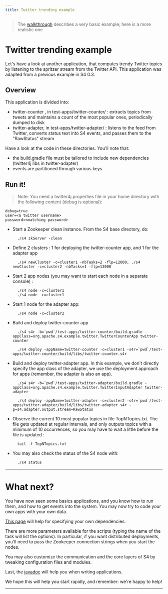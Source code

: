 ```yaml
---
title: Twitter trending example
---
```

> The [walkthrough](../walkthrough) describes a very basic example; here is a more realistic one

# Twitter trending example

Let's have a look at another application, that computes trendy Twitter topics by listening to the spritzer stream from the Twitter API. This application was adapted from a previous example in S4 0.3.

## Overview

This application is divided into:

* twitter-counter , in test-apps/twitter-counter/ : extracts topics from tweets and maintains a count of the most popular ones, periodically dumped to disk
* twitter-adapter, in test-apps/twitter-adapter/ : listens to the feed from Twitter, converts status text into S4 events, and passes them to the "RawStatus" stream

Have a look at the code in these directories. You'll note that:

* the build.gradle file must be tailored to include new dependencies (twitter4j libs in twitter-adapter)
* events are partitioned through various keys

## Run it!

> Note: You need a twitter4j.properties file in your home directory with the following content (debug is optional):

	debug=true
	user=<a twitter username>
	password=<matching password>

* Start a Zookeeper clean instance. From the S4 base directory, do:
	
		./s4 zkServer -clean

* Define 2 clusters : 1 for deploying the twitter-counter app, and 1 for the adapter app

		./s4 newCluster -c=cluster1 -nbTasks=2 -flp=12000; ./s4 newCluster -c=cluster2 -nbTasks=1 -flp=13000
		
* Start 2 app nodes (you may want to start each node in a separate console) :

		./s4 node -c=cluster1
		./s4 node -c=cluster1

* Start 1 node for the adapter app:

		./s4 node -c=cluster2
		
* Build and deploy twitter-counter app

		./s4 s4r -b=`pwd`/test-apps/twitter-counter/build.gradle -appClass=org.apache.s4.example.twitter.TwitterCounterApp twitter-counter
		
		./s4 deploy -appName=twitter-counter -c=cluster1 -s4r=`pwd`/test-apps/twitter-counter/build/libs/twitter-counter.s4r
		
* Build and deploy twitter-adapter app. In this example, we don't directly specify the app class of the adapter, we use the deployment approach for apps (remember, the adapter is also an app). 

		./s4 s4r -b=`pwd`/test-apps/twitter-adapter/build.gradle -appClass=org.apache.s4.example.twitter.TwitterInputAdapter twitter-adapter
		
		./s4 deploy -appName=twitter-adapter -c=cluster2 -s4r=`pwd`/test-apps/twitter-adapter/build/libs/twitter-adapter.s4r -p=s4.adapter.output.stream=RawStatus
		
* Observe the current 10 most popular topics in file TopNTopics.txt. The file gets updated at regular intervals, and only outputs topics with a minimum of 10 occurrences, so you may have to wait a little before the file is updated :

		tail -f TopNTopics.txt
		
* You may also check the status of the S4 node with:

		./s4 status

----

# What next?

You have now seen some basics applications, and you know how to run them, and how to get events into the system. You may now try to code your own apps with your own data.

[This page](../application_dependencies) will help for specifying your own dependencies.

There are more parameters available for the scripts (typing the name of the task will list the options). In particular, if you want distributed deployments, you'll need to pass the Zookeeper connection strings when you start the nodes.

You may also customize the communication and the core layers of S4 by tweaking configuration files and modules.

Last, the [javadoc](http://people.apache.org/~mmorel/apache-s4-0.6.0-incubating-doc/javadoc/) will help you when writing applications.

We hope this will help you start rapidly, and remember: we're happy to help!

----
